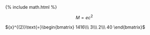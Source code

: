 {% include math.html %}


$$M=ec^2$$


${x}^{(2)}\text{=}\begin{bmatrix} 1416\\\ 3\\\ 2\\\ 40 \end{bmatrix}$